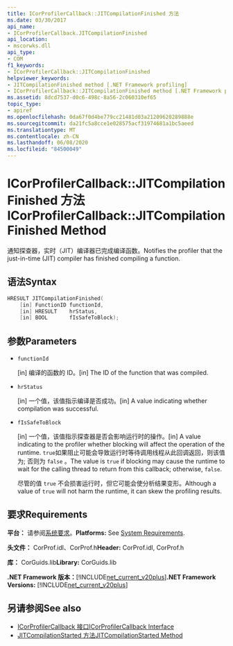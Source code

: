 ```yaml
---
title: ICorProfilerCallback::JITCompilationFinished 方法
ms.date: 03/30/2017
api_name:
- ICorProfilerCallback.JITCompilationFinished
api_location:
- mscorwks.dll
api_type:
- COM
f1_keywords:
- ICorProfilerCallback::JITCompilationFinished
helpviewer_keywords:
- JITCompilationFinished method [.NET Framework profiling]
- ICorProfilerCallback::JITCompilationFinished method [.NET Framework profiling]
ms.assetid: 8dcd7537-d0c6-498c-8a56-2c060310ef65
topic_type:
- apiref
ms.openlocfilehash: 0da67f0d4be779cc21481d03a21209620289888e
ms.sourcegitcommit: da21fc5a8cce1e028575acf31974681a1bc5aeed
ms.translationtype: MT
ms.contentlocale: zh-CN
ms.lasthandoff: 06/08/2020
ms.locfileid: "84500049"
---
```

# <a name="icorprofilercallbackjitcompilationfinished-method"></a><span data-ttu-id="9a2b8-102">ICorProfilerCallback::JITCompilationFinished 方法</span><span class="sxs-lookup"><span data-stu-id="9a2b8-102">ICorProfilerCallback::JITCompilationFinished Method</span></span>
<span data-ttu-id="9a2b8-103">通知探查器，实时（JIT）编译器已完成编译函数。</span><span class="sxs-lookup"><span data-stu-id="9a2b8-103">Notifies the profiler that the just-in-time (JIT) compiler has finished compiling a function.</span></span>  
  
## <a name="syntax"></a><span data-ttu-id="9a2b8-104">语法</span><span class="sxs-lookup"><span data-stu-id="9a2b8-104">Syntax</span></span>  
  
```cpp  
HRESULT JITCompilationFinished(  
    [in] FunctionID functionId,  
    [in] HRESULT    hrStatus,  
    [in] BOOL       fIsSafeToBlock);  
```  
  
## <a name="parameters"></a><span data-ttu-id="9a2b8-105">参数</span><span class="sxs-lookup"><span data-stu-id="9a2b8-105">Parameters</span></span>

- `functionId`

  <span data-ttu-id="9a2b8-106">\[in] 编译的函数的 ID。</span><span class="sxs-lookup"><span data-stu-id="9a2b8-106">\[in] The ID of the function that was compiled.</span></span>

- `hrStatus`

  <span data-ttu-id="9a2b8-107">\[in] 一个值，该值指示编译是否成功。</span><span class="sxs-lookup"><span data-stu-id="9a2b8-107">\[in] A value indicating whether compilation was successful.</span></span>

- `fIsSafeToBlock`

  <span data-ttu-id="9a2b8-108">\[in] 一个值，该值指示探查器是否会影响运行时的操作。</span><span class="sxs-lookup"><span data-stu-id="9a2b8-108">\[in] A value indicating to the profiler whether blocking will affect the operation of the runtime.</span></span> <span data-ttu-id="9a2b8-109">`true`如果阻止可能会导致运行时等待调用线程从此回调返回，则该值为; 否则为 `false` 。</span><span class="sxs-lookup"><span data-stu-id="9a2b8-109">The value is `true` if blocking may cause the runtime to wait for the calling thread to return from this callback; otherwise, `false`.</span></span>

  <span data-ttu-id="9a2b8-110">尽管的值 `true` 不会损害运行时，但它可能会使分析结果变形。</span><span class="sxs-lookup"><span data-stu-id="9a2b8-110">Although a value of `true` will not harm the runtime, it can skew the profiling results.</span></span>

## <a name="requirements"></a><span data-ttu-id="9a2b8-111">要求</span><span class="sxs-lookup"><span data-stu-id="9a2b8-111">Requirements</span></span>  
 <span data-ttu-id="9a2b8-112">**平台：** 请参阅[系统要求](../../get-started/system-requirements.md)。</span><span class="sxs-lookup"><span data-stu-id="9a2b8-112">**Platforms:** See [System Requirements](../../get-started/system-requirements.md).</span></span>  
  
 <span data-ttu-id="9a2b8-113">**头文件：** CorProf.idl、CorProf.h</span><span class="sxs-lookup"><span data-stu-id="9a2b8-113">**Header:** CorProf.idl, CorProf.h</span></span>  
  
 <span data-ttu-id="9a2b8-114">**库：** CorGuids.lib</span><span class="sxs-lookup"><span data-stu-id="9a2b8-114">**Library:** CorGuids.lib</span></span>  
  
 <span data-ttu-id="9a2b8-115">**.NET Framework 版本：**[!INCLUDE[net_current_v20plus](../../../../includes/net-current-v20plus-md.md)]</span><span class="sxs-lookup"><span data-stu-id="9a2b8-115">**.NET Framework Versions:** [!INCLUDE[net_current_v20plus](../../../../includes/net-current-v20plus-md.md)]</span></span>  
  
## <a name="see-also"></a><span data-ttu-id="9a2b8-116">另请参阅</span><span class="sxs-lookup"><span data-stu-id="9a2b8-116">See also</span></span>

- [<span data-ttu-id="9a2b8-117">ICorProfilerCallback 接口</span><span class="sxs-lookup"><span data-stu-id="9a2b8-117">ICorProfilerCallback Interface</span></span>](icorprofilercallback-interface.md)
- [<span data-ttu-id="9a2b8-118">JITCompilationStarted 方法</span><span class="sxs-lookup"><span data-stu-id="9a2b8-118">JITCompilationStarted Method</span></span>](icorprofilercallback-jitcompilationstarted-method.md)

